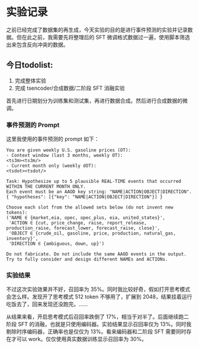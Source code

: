 
# 实验记录

之前已经完成了数据集的再生成，今天实验的目的是进行事件预测的实验并记录数据。但在此之前，我需要先将整理后的 SFT 微调格式数据过一遍，使用脚本筛选出来包含反向冲突的数据。

## 今日todolist:
1. 完成整体实验
2. 完成 tsencoder/合成数据/二阶段 SFT 消融实验

首先进行日期划分为训练集和测试集，再进行数据合成。然后进行合成数据的微调。

### 事件预测的 Prompt

这里我使用的事件预测的 prompt 如下：

```
You are given weekly U.S. gasoline prices (OT):
- Context window (last 3 months, weekly OT):
<ts3m><ts3m/>
- Current month only (weekly dOT):
<tsdot><tsdot/>

Task: Hypothesize up to 5 plausible REAL-TIME events that occurred WITHIN THE CURRENT MONTH ONLY.
Each event must be an AAOD key string: "NAME|ACTION|OBJECT|DIRECTION".
{ "hypotheses": [{"key": "NAME|ACTION|OBJECT|DIRECTION"}] }

Choose each slot from the allowed sets below (do not invent new tokens):
('NAME ∈ {market,eia, opec, opec_plus, eia, united_states}',
 'ACTION ∈ {cut, price_change, raise, report_release, production_raise, forecast_lower, forecast_raise, close}',
 'OBJECT ∈ {crude_oil, gasoline, price, production, natural_gas, inventory}',
 'DIRECTION ∈ {ambiguous, down, up}')

Do not fabricate. Do not include the same AAOD events in the output. Try to fully consider and design different NAMEs and ACTIONs.
```

### 实验结果

不过这次实验效果并不好，召回率为 35%。同时我比较好奇，假如打开思考模式会怎么样。发现开了思考模式 512 token 不够用了，扩展到 2048，结果挂着运行吃饭去了，回来发现还没跑完。……

从结果来看，开启思考模式后召回率跌倒了 17%，相当于对半了。后面继续跑二阶段 SFT 的消融，也就是只使用编码器。实验结果显示召回率仅为 13%。同时我剔除时序编码器，正确率也是仅仅为 13%。看来编码器和二阶段 SFT 需要同时存在才可以 work。仅仅使用真实数据训练显示召回率为 30%。
